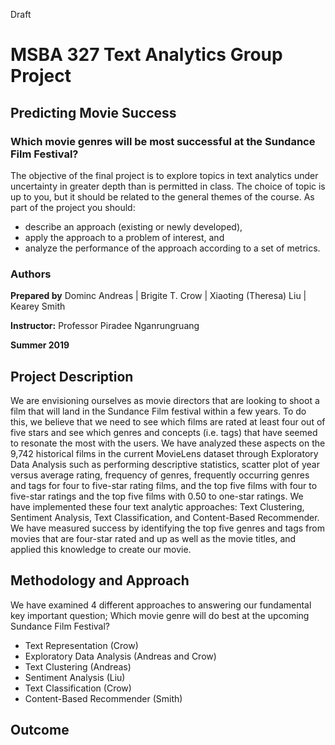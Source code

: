 Draft

# MSBA 327 Text Analytics Group Project  
## Predicting Movie Success
### Which movie genres will be most successful at the Sundance Film Festival?

The objective of the final project is to explore topics in text analytics under uncertainty in greater depth than is permitted in class. The choice of topic is up to you, but it should be related to the general themes of the course. As part of the project you should:
* describe an approach (existing or newly developed),
* apply the approach to a problem of interest, and
* analyze the performance of the approach according to a set of metrics.

### Authors
**Prepared by** 
Dominc Andreas | Brigite T. Crow | Xiaoting (Theresa) Liu | Kearey Smith

**Instructor:**
Professor Piradee Nganrungruang

**Summer 2019**

## Project Description  
We are envisioning ourselves as movie directors that are looking to shoot a film that will land in the Sundance Film festival within a few years. To do this, we believe that we need to see which films are rated at least four out of five stars and see which genres and concepts (i.e. tags) that have seemed to resonate the most with the users. We have analyzed these aspects on the 9,742 historical films in the current MovieLens dataset through Exploratory Data Analysis such as performing descriptive statistics, scatter plot of year versus average rating, frequency of genres, frequently occurring genres and tags for four to five-star rating films, and the top five films with four to five-star ratings and the top five films with 0.50 to one-star ratings. We have implemented these four text analytic approaches: Text Clustering, Sentiment Analysis, Text Classification, and Content-Based Recommender. We have measured success by identifying the top five genres and tags from movies that are four-star rated and up as well as the movie titles, and applied this knowledge to create our movie.

## Methodology and Approach  
We have examined 4 different approaches to answering our fundamental key important question; Which movie genre will do best at the upcoming Sundance Film Festival?  
* Text Representation (Crow)
* Exploratory Data Analysis (Andreas and Crow)  
* Text Clustering (Andreas)  
* Sentiment Analysis (Liu)  
* Text Classification (Crow)  
* Content-Based Recommender (Smith)  

## Outcome




